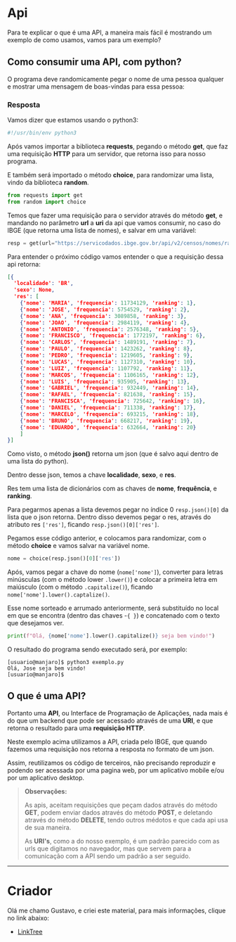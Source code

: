 # Api

Para te explicar o que é uma API, a maneira mais fácil é mostrando um exemplo de como usamos, vamos para um exemplo?


## Como consumir uma API, com python?
O programa deve randomicamente pegar o nome de uma pessoa qualquer e mostrar uma mensagem de boas-vindas para essa pessoa:   


### Resposta
Vamos dizer que estamos usando o python3:

```python
#!/usr/bin/env python3
```

Após vamos importar a biblioteca **requests**, pegando o método **get**, que faz uma requisição **HTTP** para um servidor, que retorna isso para nosso programa.

E também será importado o método **choice**, para randomizar uma lista, vindo da biblioteca **random**.

```python
from requests import get
from random import choice

```

Temos que fazer uma requisição para o servidor através do método **get**, e mandando no parâmetro **url** a **uri** da api que vamos consumir, no caso do IBGE (que retorna uma lista de nomes), e salvar em uma variável:

```python
resp = get(url="https://servicodados.ibge.gov.br/api/v2/censos/nomes/ranking")
```

Para entender o próximo código vamos entender o que a requisição dessa api retorna:

```json
[{
  'localidade': 'BR',
  'sexo': None,
  'res': [
    {'nome': 'MARIA', 'frequencia': 11734129, 'ranking': 1},  
    {'nome': 'JOSE', 'frequencia': 5754529, 'ranking': 2},
    {'nome': 'ANA', 'frequencia': 3089858, 'ranking': 3},
    {'nome': 'JOAO', 'frequencia': 2984119, 'ranking': 4},
    {'nome': 'ANTONIO', 'frequencia': 2576348, 'ranking': 5},
    {'nome': 'FRANCISCO', 'frequencia': 1772197, 'ranking': 6},
    {'nome': 'CARLOS', 'frequencia': 1489191, 'ranking': 7},
    {'nome': 'PAULO', 'frequencia': 1423262, 'ranking': 8},
    {'nome': 'PEDRO', 'frequencia': 1219605, 'ranking': 9},
    {'nome': 'LUCAS', 'frequencia': 1127310, 'ranking': 10},
    {'nome': 'LUIZ', 'frequencia': 1107792, 'ranking': 11},
    {'nome': 'MARCOS', 'frequencia': 1106165, 'ranking': 12},
    {'nome': 'LUIS', 'frequencia': 935905, 'ranking': 13},
    {'nome': 'GABRIEL', 'frequencia': 932449, 'ranking': 14},
    {'nome': 'RAFAEL', 'frequencia': 821638, 'ranking': 15},
    {'nome': 'FRANCISCA', 'frequencia': 725642, 'ranking': 16},
    {'nome': 'DANIEL', 'frequencia': 711338, 'ranking': 17},
    {'nome': 'MARCELO', 'frequencia': 693215, 'ranking': 18},
    {'nome': 'BRUNO', 'frequencia': 668217, 'ranking': 19},
    {'nome': 'EDUARDO', 'frequencia': 632664, 'ranking': 20}
    ]
}]
```

Como visto, o método **json()** retorna um json (que é salvo aqui dentro de uma lista do python).

Dentro desse json, temos a chave **localidade**, **sexo**, e **res**.

Res tem uma lista de dicionários com as chaves de **nome**, **frequência**, e **ranking**.

Para pegarmos apenas a lista devemos pegar no índice 0 ```resp.json()[0]``` da lista que o json retorna. Dentro disso devemos pegar o res, através do atributo res ```['res']```, ficando ```resp.json()[0]['res']```.

Pegamos esse código anterior, e colocamos para randomizar, com o método **choice** e vamos salvar na variável nome.

```python
nome = choice(resp.json()[0]['res'])
```

Após, vamos pegar a chave do nome (```nome['nome']```), converter para letras minúsculas (com o método lower ```.lower()```) e colocar a primeira letra em maiúsculo (com o método ```.capitalize()```), ficando ```nome['nome'].lower().captalize()```.

Esse nome sorteado e arrumado anteriormente, será substituído no local em que se encontra (dentro das chaves -```{ }```) e concatenado com o texto que desejamos ver.

```python
print(f"Olá, {nome['nome'].lower().capitalize()} seja bem vindo!")
```

O resultado do programa sendo executado será, por exemplo:
```text
[usuario@manjaro]$ python3 exemplo.py
Olá, Jose seja bem vindo!
[usuario@manjaro]$
```

## O que é uma API?

Portanto uma **API**, ou Interface de Programação de Aplicações, nada mais é do que um backend que pode ser acessado através de uma **URI**, e que retorna o resultado para uma **requisição HTTP**.

Neste exemplo acima utilizamos a API, criada pelo IBGE, que quando fazemos uma requisição nos retorna a resposta no formato de um json.

Assim, reutilizamos os código de terceiros, não precisando reproduzir e podendo ser acessada por uma pagina web, por um aplicativo mobile e/ou  por um aplicativo desktop.


> **Observações:**
>
>  As apis, aceitam requisições que peçam dados através do método **GET**, podem enviar dados através do método **POST**, e deletando através do método **DELETE**, tendo outros médotos e que cada api usa de sua maneira.
>
> As **URI's**, como a do nosso exemplo, é um padrão parecido com as urls que digitamos no navegador, mas que servem para a comunicação com a API sendo um padrão a ser seguido.


---
# Criador
Olá me chamo Gustavo, e criei este material, para mais informações, clique no link abaixo:

* [LinkTree](https://www.linktree.com.br/gusleaooliveira)
